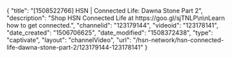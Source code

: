 {
    "title": "[1508522766] HSN | Connected Life: Dawna Stone Part 2",
    "description": "Shop HSN Connected Life at https:\/\/goo.gl\/sjTNLP\n\nLearn how to get connected.",
    "channelid": "123179144",
    "videoid": "123178141",
    "date_created": "1506706625",
    "date_modified": "1508372438",
    "type": "captivate",
    "layout": "channelVideo",
    "url": "\/hsn-network\/hsn-connected-life-dawna-stone-part-2\/123179144-123178141"
}